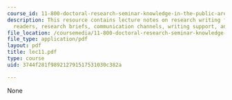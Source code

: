 ```yaml
---
course_id: 11-800-doctoral-research-seminar-knowledge-in-the-public-arena-spring-2007
description: This resource contains lecture notes on research writing for non-academic
  readers, research briefs, communication channels, writing support, and editing styles.
file_location: /coursemedia/11-800-doctoral-research-seminar-knowledge-in-the-public-arena-spring-2007/3744f281f989212791517531030c382a_lec11.pdf
file_type: application/pdf
layout: pdf
title: lec11.pdf
type: course
uid: 3744f281f989212791517531030c382a

---
```

None
